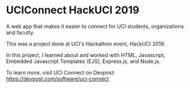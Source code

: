 # UCIConnect HackUCI 2019
A web app that makes it easier to connect for UCI students, organizations and faculty. 

This was a project done at UCI's Hackathon event, HackUCI 2019.

In this project, I learned about and worked with HTML, Javascript, Embedded Javascript Templates (EJS), Express.js, and Node.js.

To learn more, visit UCI Connect on Devpost:
https://devpost.com/software/uci-connect

